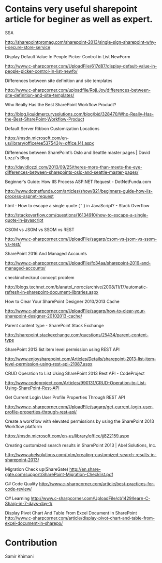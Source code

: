 # Contains very useful sharepoint article for beginer as well as expert.

SSA

http://sharepointpromag.com/sharepoint-2013/single-sign-sharepoint-why-i-secure-store-service

Display Default Value In People Picker Control in List NewForm

http://www.c-sharpcorner.com/UploadFile/617d87/display-default-value-in-people-picker-control-in-list-newfo/

Differences between site definition and site templates

http://www.c-sharpcorner.com/uploadfile/Roji.Joy/differences-between-site-definition-and-site-templates/

Who Really Has the Best SharePoint Workflow Product?

http://blog.liquidmercurysolutions.com/blog/bid/328470/Who-Really-Has-the-Best-SharePoint-Workflow-Product

Default Server Ribbon Customization Locations

https://msdn.microsoft.com/en-us/library/office/ee537543(v=office.14).aspx

Differences between SharePoint’s Oslo and Seattle master pages | David Lozzi's Blog

http://davidlozzi.com/2013/09/25/theres-more-than-meets-the-eye-differences-between-sharepoints-oslo-and-seattle-master-pages/

Beginner’s Guide: How IIS Process ASP.NET Request - DotNetFunda.com

http://www.dotnetfunda.com/articles/show/821/beginners-guide-how-iis-process-aspnet-request

html - How to escape a single quote ( ' ) in JavaScript? - Stack Overflow

http://stackoverflow.com/questions/16134910/how-to-escape-a-single-quote-in-javascript

CSOM vs JSOM vs SSOM vs REST

http://www.c-sharpcorner.com/UploadFile/sagarp/csom-vs-jsom-vs-ssom-vs-rest/


SharePoint 2016 And Managed Accounts

http://www.c-sharpcorner.com/UploadFile/fc34aa/sharepoint-2016-and-managed-accounts/

checkincheckout concept problem

http://blogs.technet.com/b/anatol_noroc/archive/2008/11/17/automatic-refresh-in-sharepoint-document-libraries.aspx

How to Clear Your SharePoint Designer 2010/2013 Cache

http://www.c-sharpcorner.com/UploadFile/sagarp/how-to-clear-your-sharepoint-designer-20102013-cache/

Parent content type - SharePoint Stack Exchange

http://sharepoint.stackexchange.com/questions/25434/parent-content-type

SharePoint 2013 list item level permission using REST API

http://www.enjoysharepoint.com/Articles/Details/sharepoint-2013-list-item-level-permission-using-rest-api-21087.aspx

CRUD Operation to List Using SharePoint 2013 Rest API - CodeProject

http://www.codeproject.com/Articles/990131/CRUD-Operation-to-List-Using-SharePoint-Rest-API

Get Current Login User Profile Properties Through REST API

http://www.c-sharpcorner.com/UploadFile/sagarp/get-current-login-user-profile-properties-through-rest-api/

Create a workflow with elevated permissions by using the SharePoint 2013 Workflow platform

https://msdn.microsoft.com/en-us/library/office/jj822159.aspx

Creating customized search results in SharePoint 2013 | Abel Solutions, Inc.

http://www.abelsolutions.com/totm/creating-customized-search-results-in-sharepoint-2013/



Migration Check up(ShareGate)
http://en.share-gate.com/support/SharePoint-Migration-Checklist.pdf

C# Code Quality
http://www.c-sharpcorner.com/article/best-practices-for-code-review/

C# Learning
http://www.c-sharpcorner.com/UploadFile/cb1429/learn-C-Sharp-in-7-days-day-1/

Display Pivot Chart And Table From Excel Document In SharePoint
http://www.c-sharpcorner.com/article/display-pivot-chart-and-table-from-excel-document-in-sharepo/

# Contribution
Samir Khimani
